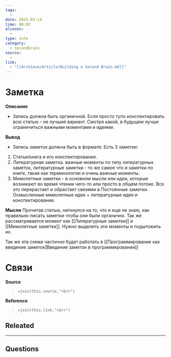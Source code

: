 ```yaml
---
tags:
  - 
date: 2025-03-14
time: 00:03
aliases:
  - 
type: note
category:
  - secondbrain
source:
  - 
link:
  - "[[Archieve/Article/Building a Second Brain.md]]"
---
```

# Заметка

**Описание**
- Запись должна быть органичной. Если просто тупо конспектировать всю статью - не лучший вариант. Смотря какой, в будущем лучше ограничиться важными моментами и идеями.

**Вывод**
- Запись заметок должна быть в формате: 
  Есть 3 заметки:
1)  Статья/книга и его конспектирование.
2)  Литературная заметка. важные моменты по типу литературных заметок, литературные заметки - то же самое что и заметки по книге, такая как терминологии и очень важные моменты. 
3) Мимолетные заметки - в основном мысли или идеи, которые возникают во время чтении чего-то или просто в общем потоке. 
Все это перерастает и обрастает связями в Постоянные заметки. Осмысленные мимолетные идеи + литературные идеи и конспектирование. 

**Мысли**
Прочитав статью, наткнулся на то, что я еще не знаю, как правильно писать заметки чтобы они были органично. Так же рассматривается момент как [[Литературные заметки]] и [[Мимолетные заметки]]. Нужно выделить эти моменты и подытожить их. 

Так же эта схема частично будет работать в [[Программирование  как введение заметок|Введение заметок в программировании]]





# Связи

**Source**
>`=join(this.source,"<br>")`

**Reference**
>`=join(this.link,"<br>")`


**Releated**
- 

---

**Questions**
-